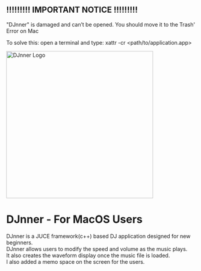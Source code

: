 ## !!!!!!!!! IMPORTANT NOTICE  !!!!!!!!!
"DJnner" is damaged and can’t be opened. You should move it to the Trash' Error on Mac

To solve this: open a terminal and type: xattr -cr <path/to/application.app>

<img width="390" alt="DJnner Logo" src="https://github.com/junseok03/DJnner/assets/151435171/b591c32b-64ae-403c-981e-45ef561860dc">

# DJnner - For MacOS Users

DJnner is a JUCE framework(c++) based DJ application designed for new beginners. <br>
DJnner allows users to modify the speed and volume as the music plays. <br>
It also creates the waveform display once the music file is loaded. <br>
I also added a memo space on the screen for the users.
